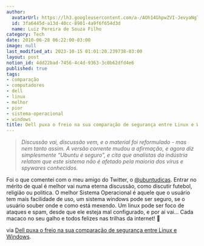 ```yaml
---
author:
  avatarUrl: https://lh3.googleusercontent.com/a-/AOh14GhpwZVI-JevyaNgTdlrOT6YN20cI6V9Kxtq38Ij8AQ=s100
  id: 3fa6445d-a13d-40cc-8901-4a9f6f654d3d
  name: Luiz Pereira de Souza Filho
category: Tech
date: 2010-06-28 06:22:00-03:00
image: null
last_modified_at: 2023-10-15 01:01:20.239738-03:00
layout: post
notion_id: 4dd22bad-7456-4c4d-9363-3c0b62dfd4e6
published: true
tags:
- comparação
- computadores
- dell
- linux
- melhor
- pior
- sistema-operacional
- windows
title: Dell puxa o freio na sua comparação de segurança entre Linux e Windows
---
```


> _Discussão vai, discussão vem, e o material foi reformulado - mas nem tanto assim. A versão corrente mudou a afirmação, e agora diz simplesmente “Ubuntu é seguro”, e cita que analistas da indústria relatam que este sistema não é afetado pela maioria dos vírus e spywares conhecidos._

Foi o que comentei com o meu amigo do Twitter, o [@ubuntudicas](http://twitter.com/ubuntudicas). Entrar no mérito de qual é melhor vai numa eterna discussão, como discutir futebol, religião ou politica. O melhor Sistema Operacional é aquele que o usuário tem mais facilidade de uso, um sistema windows pode ser seguro, se o usuário souber onde e como está mexendo. Um linux pode ser foco de ataques e spam, desde que ele esteja mal configurado, e por aí vai... Cada macaco no seu galho e todos felizes nas trilhas da internet! 🙂

via [Dell puxa o freio na sua comparação de segurança entre Linux e Windows](http://br-linux.org/2010/dell-puxa-o-freio-na-sua-comparacao-de-seguranca-entre-linux-e-windows/).
